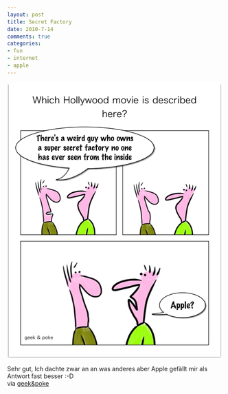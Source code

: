 ```yaml
--- 
layout: post
title: Secret Factory
date: 2010-7-14
comments: true
categories: 
- fun
- internet
- apple
---
```

![secret factory](/static/wpdata/2010/12/6a00d8341d3df553ef0133f246eda5970b-scaled500.jpg)

Sehr gut, Ich dachte zwar an an was anderes aber Apple gefällt mir als Antwort fast besser :-D<br /> via [geek&poke](http://geekandpoke.typepad.com/geekandpoke/2010/07/the-geekpoke-quiz-of-the-week.html)
